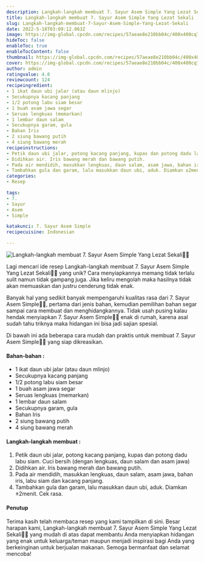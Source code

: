 ```yaml
---
description: Langkah-langkah membuat 7. Sayur Asem Simple Yang Lezat Sekali"
title: Langkah-langkah membuat 7. Sayur Asem Simple Yang Lezat Sekali
slug: Langkah-langkah-membuat-7-Sayur-Asem-Simple-Yang-Lezat-Sekali
date: 2022-5-18T03:09:12.063Z
image: https://img-global.cpcdn.com/recipes/57aeae8e210bb04c/400x400cq70/photo.jpg
hideToc: false
enableToc: true
enableTocContent: false
thumbnail: https://img-global.cpcdn.com/recipes/57aeae8e210bb04c/400x400cq70/photo.jpg
cover: https://img-global.cpcdn.com/recipes/57aeae8e210bb04c/400x400cq70/photo.jpg
author: admin
ratingvalue: 4.8
reviewcount: 124
recipeingredient:
- 1 ikat daun ubi jalar (atau daun mlinjo)
- Secukupnya kacang panjang
- 1/2 potong labu siam besar
- 1 buah asam jawa segar
- Seruas lengkuas (memarkan)
- 1 lembar daun salam
- Secukupnya garam, gula
- Bahan Iris
- 2 siung bawang putih
- 4 siung bawang merah
recipeinstructions:
- Petik daun ubi jalar, potong kacang panjang, kupas dan potong dadu labu siam. Cuci bersih (dengan lengkuas, daun salam dan asam jawa)
- Didihkan air. Iris bawang merah dan bawang putih.
- Pada air mendidih, masukkan lengkuas, daun salam, asam jawa, bahan iris, labu siam dan kacang panjang.
- Tambahkan gula dan garam, lalu masukkan daun ubi, aduk. Diamkan ±2menit. Cek rasa.
categories:
- Resep

tags:
- 7.
- Sayur
- Asem
- Simple

katakunci: 7. Sayur Asem Simple
recipecuisine: Indonesian

---
```


![Langkah-langkah membuat 7. Sayur Asem Simple Yang Lezat Sekali👩‍🍳](https://img-global.cpcdn.com/recipes/57aeae8e210bb04c/400x400cq70/photo.jpg)

Lagi mencari ide resep Langkah-langkah membuat 7. Sayur Asem Simple Yang Lezat Sekali👩‍🍳 yang unik? Cara menyiapkannya memang tidak terlalu sulit namun tidak gampang juga. Jika keliru mengolah maka hasilnya tidak akan memuaskan dan justru cenderung tidak enak.

Banyak hal yang sedikit banyak mempengaruhi kualitas rasa dari 7. Sayur Asem Simple👩‍🍳, pertama dari jenis bahan, kemudian pemilihan bahan segar sampai cara membuat dan menghidangkannya. Tidak usah pusing kalau hendak menyiapkan 7. Sayur Asem Simple👩‍🍳 enak di rumah, karena asal sudah tahu triknya maka hidangan ini bisa jadi sajian spesial.

Di bawah ini ada beberapa cara mudah dan praktis untuk membuat 7. Sayur Asem Simple👩‍🍳 yang siap dikreasikan.

<!--inarticleads1-->

#### Bahan-bahan :

- 1 ikat daun ubi jalar (atau daun mlinjo)
- Secukupnya kacang panjang
- 1/2 potong labu siam besar
- 1 buah asam jawa segar
- Seruas lengkuas (memarkan)
- 1 lembar daun salam
- Secukupnya garam, gula
- Bahan Iris
- 2 siung bawang putih
- 4 siung bawang merah

<!--inarticleads2-->

#### Langkah-langkah membuat :

1. Petik daun ubi jalar, potong kacang panjang, kupas dan potong dadu labu siam. Cuci bersih (dengan lengkuas, daun salam dan asam jawa)
1. Didihkan air. Iris bawang merah dan bawang putih.
1. Pada air mendidih, masukkan lengkuas, daun salam, asam jawa, bahan iris, labu siam dan kacang panjang.
1. Tambahkan gula dan garam, lalu masukkan daun ubi, aduk. Diamkan ±2menit. Cek rasa.

#### Penutup

Terima kasih telah membaca resep yang kami tampilkan di sini. Besar harapan kami, Langkah-langkah membuat 7. Sayur Asem Simple Yang Lezat Sekali👩‍🍳 yang mudah di atas dapat membantu Anda menyiapkan hidangan yang enak untuk keluarga/teman maupun menjadi inspirasi bagi Anda yang berkeinginan untuk berjualan makanan. Semoga bermanfaat dan selamat mencoba!